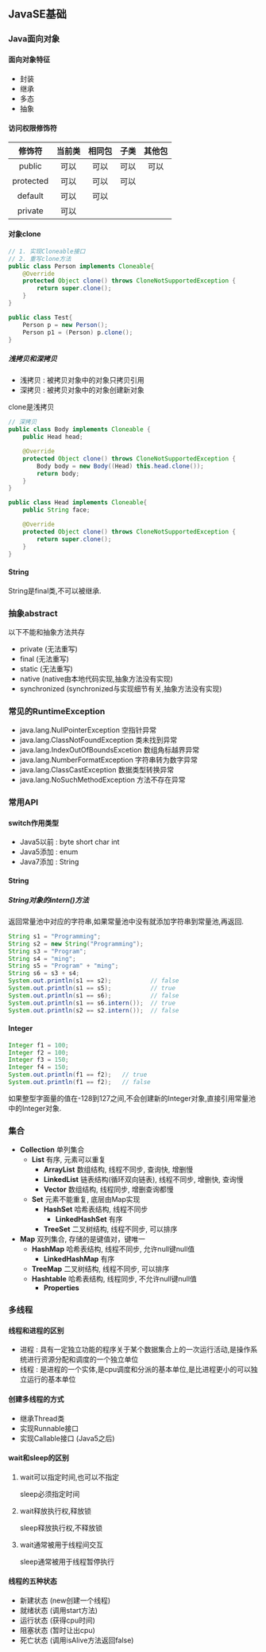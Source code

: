## JavaSE基础

### Java面向对象

#### 面向对象特征

+ 封装
+ 继承
+ 多态
+ 抽象

#### 访问权限修饰符

|    修饰符    | 当前类  | 相同包  |  子类  | 其他包  |
| :-------: | :--: | :--: | :--: | :--: |
|  public   |  可以  |  可以  |  可以  |  可以  |
| protected |  可以  |  可以  |  可以  |      |
|  default  |  可以  |  可以  |      |      |
|  private  |  可以  |      |      |      |

#### 对象clone

```java
// 1. 实现Cloneable接口
// 2. 重写clone方法
public class Person implements Cloneable{
    @Override
    protected Object clone() throws CloneNotSupportedException {
        return super.clone();
    }
}

public class Test{
	Person p = new Person();
  	Person p1 = (Person) p.clone();
}
```

##### 浅拷贝和深拷贝

+ 浅拷贝 : 被拷贝对象中的对象只拷贝引用
+ 深拷贝 : 被拷贝对象中的对象创建新对象

clone是浅拷贝

```java
// 深拷贝
public class Body implements Cloneable {
    public Head head;

    @Override
    protected Object clone() throws CloneNotSupportedException {
        Body body = new Body((Head) this.head.clone());
        return body;
    }
}

public class Head implements Cloneable{
    public String face;

    @Override
    protected Object clone() throws CloneNotSupportedException {
        return super.clone();
    }
}
```

#### String

String是final类,不可以被继承.

### 抽象abstract

以下不能和抽象方法共存

+ private (无法重写)
+ final (无法重写)
+ static (无法重写)
+ native (native由本地代码实现,抽象方法没有实现)
+ synchronized (synchronized与实现细节有关,抽象方法没有实现)

### 常见的RuntimeException

+ java.lang.NullPointerException 空指针异常
+ java.lang.ClassNotFoundException 类未找到异常
+ java.lang.IndexOutOfBoundsExcetion 数组角标越界异常
+ java.lang.NumberFormatException 字符串转为数字异常
+ java.lang.ClassCastException 数据类型转换异常
+ java.lang.NoSuchMethodException 方法不存在异常

### 常用API

#### switch作用类型

+ Java5以前 : byte short char int
+ Java5添加 : enum
+ Java7添加 : String

#### String

##### String对象的intern()方法

返回常量池中对应的字符串,如果常量池中没有就添加字符串到常量池,再返回.

```java
String s1 = "Programming";
String s2 = new String("Programming");
String s3 = "Program";
String s4 = "ming";
String s5 = "Program" + "ming";
String s6 = s3 + s4;
System.out.println(s1 == s2);			// false
System.out.println(s1 == s5);			// true
System.out.println(s1 == s6);			// false
System.out.println(s1 == s6.intern());	// true
System.out.println(s2 == s2.intern());	// false
```

#### Integer

```java
Integer f1 = 100;
Integer f2 = 100;
Integer f3 = 150;
Integer f4 = 150;
System.out.println(f1 == f2);	// true
System.out.println(f1 == f2);	// false
```

如果整型字面量的值在-128到127之间,不会创建新的Integer对象,直接引用常量池中的Integer对象.

### 集合

+ **Collection** 单列集合
  + **List** 有序, 元素可以重复
    + **ArrayList** 数组结构, 线程不同步, 查询快, 增删慢
    + **LinkedList** 链表结构(循环双向链表), 线程不同步, 增删快, 查询慢
    + **Vector** 数组结构, 线程同步, 增删查询都慢
  + **Set** 元素不能重复, 底层由Map实现
    + **HashSet** 哈希表结构, 线程不同步
      + **LinkedHashSet** 有序
    + **TreeSet** 二叉树结构, 线程不同步, 可以排序
+ **Map** 双列集合, 存储的是键值对，键唯一
  + **HashMap** 哈希表结构, 线程不同步, 允许null键null值
    + **LinkedHashMap** 有序
  + **TreeMap** 二叉树结构, 线程不同步, 可以排序
  + **Hashtable** 哈希表结构, 线程同步, 不允许null键null值
    + **Properties**

### 多线程

#### 线程和进程的区别

+ 进程 : 具有一定独立功能的程序关于某个数据集合上的一次运行活动,是操作系统进行资源分配和调度的一个独立单位
+ 线程 : 是进程的一个实体,是cpu调度和分派的基本单位,是比进程更小的可以独立运行的基本单位

#### 创建多线程的方式

+ 继承Thread类
+ 实现Runnable接口
+ 实现Callable接口 (Java5之后)

#### wait和sleep的区别

1. wait可以指定时间,也可以不指定

   sleep必须指定时间

2. wait释放执行权,释放锁

   sleep释放执行权,不释放锁

3. wait通常被用于线程间交互

   sleep通常被用于线程暂停执行

#### 线程的五种状态

+ 新建状态 (new创建一个线程)
+ 就绪状态 (调用start方法)
+ 运行状态 (获得cpu时间)
+ 阻塞状态 (暂时让出cpu)
+ 死亡状态 (调用isAlive方法返回false)

